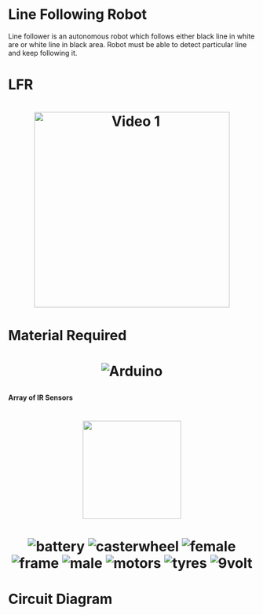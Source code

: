 # Line Following Robot


Line follower is an autonomous robot which follows either black line in white are or white line in black area. Robot must be able to detect particular line and keep following it.

# LFR
<h1 align="center">
  <img src="https://user-images.githubusercontent.com/25636146/48066147-d19f1880-e1f2-11e8-8b53-b07f123f7bde.jpg"  height="398" alt="Video 1"/>

</h1>


# Material Required

<h1 align="center">

   ![Arduino](https://user-images.githubusercontent.com/25636146/48066148-d19f1880-e1f2-11e8-8c10-caba60d88e3d.png)
   
   </h1>
  
####   Array of IR Sensors
<h1 align="center">

<img src="https://user-images.githubusercontent.com/25636146/48066151-d237af00-e1f2-11e8-9eb4-855ac0dd4f46.jpg" width="200"/>

</h1>
<h1 align="center">

![battery](https://user-images.githubusercontent.com/25636146/48066149-d237af00-e1f2-11e8-9d9c-ced5b219d001.png)
![casterwheel](https://user-images.githubusercontent.com/25636146/48066150-d237af00-e1f2-11e8-9971-300b789ebb71.png)
![female](https://user-images.githubusercontent.com/25636146/48066153-d2d04580-e1f2-11e8-8a5b-2bb422376ce9.png)
![frame](https://user-images.githubusercontent.com/25636146/48066154-d2d04580-e1f2-11e8-8373-e2692a99d61f.png)
![male](https://user-images.githubusercontent.com/25636146/48066155-d2d04580-e1f2-11e8-91c2-f484ad9f4819.png)
![motors](https://user-images.githubusercontent.com/25636146/48066156-d368dc00-e1f2-11e8-9e4a-ef4819fc5bf4.png)
![tyres](https://user-images.githubusercontent.com/25636146/48066157-d368dc00-e1f2-11e8-8342-7bd4e097c31a.png)
![9volt](https://user-images.githubusercontent.com/25636146/48066158-d368dc00-e1f2-11e8-8a5a-7ece0de08faf.png)
</h1>

# Circuit Diagram
